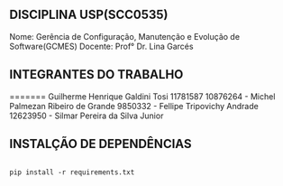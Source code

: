 ## DISCIPLINA USP(SCC0535)

Nome: Gerência de Configuração, Manutenção e Evolução de Software(GCMES)
Docente: Prof° Dr. Lina Garcés

## INTEGRANTES DO TRABALHO

=======
Guilherme Henrique Galdini Tosi 11781587
10876264 - Michel Palmezan Ribeiro de Grande
9850332 - Fellipe Tripovichy Andrade
12623950 - Silmar Pereira da Silva Junior 

## INSTALÇÃO DE DEPENDÊNCIAS

```

pip install -r requirements.txt


```
